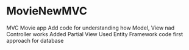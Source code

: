 # MovieNewMVC
MVC Movie app
Add code for understanding how Model, View nad Controller works
Added Partial View
Used Entity Framework code first approach for database

